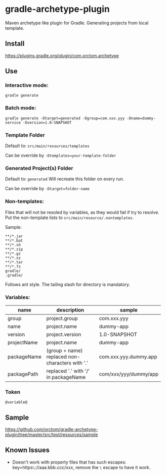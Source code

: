 # gradle-archetype-plugin

Maven archetype like plugin for Gradle.
Generating projects from local template.

## Install
https://plugins.gradle.org/plugin/com.orctom.archetype

## Use
### Interactive mode:
```
gradle generate
```

### Batch mode:
```
gradle generate -Dtarget=generated -Dgroup=com.xxx.yyy -Dname=dummy-service -Dversion=1.0-SNAPSHOT
```

### Template Folder
Default to: `src/main/resources/templates`

Can be override by `-Dtemplates=your-template-folder`

### Generated Project(s) Folder
Default to: `generated`
Will recreate this folder on every run.

Can be override by `-Dtarget=folder-name`

### Non-templates:
Files that will not be resoled by variables, as they would fail if try to resolve.
Put the non-template lists to `src/main/resource/.nontemplates`.

Sample:
```
**/*.jar
**/*.bat
**/*.sh
**/*.zip
**/*.gz
**/*.xz
**/*.tar
**/*.7z
gradle/
.gradle/
```

Follows ant style. The tailing slash for directory is mandatory.

### Variables:

| name | description | sample |
| ---- | ----------- | ------ |
| group | project.group | com.xxx.yyy |
| name  | project.name  | dummy-app |
| version | project.version | 1.0-SNAPSHOT |
| projectName | project.name | dummy-app |
| packageName | (group + name) replaced non-characters with '.' | com.xxx.yyy.dummy.app |
| packagePath | replaced '.' with '/' in packageName | com/xxx/yyy/dummy/app |


### Token
`@variable@`

## Sample
https://github.com/orctom/gradle-archetype-plugin/tree/master/src/test/resources/sample

## Known Issues
 * Doesn't work with property files that has such escapes: key=https`\`://aaa.bbb.ccc/xxx, remove the `\` escape to have it work.